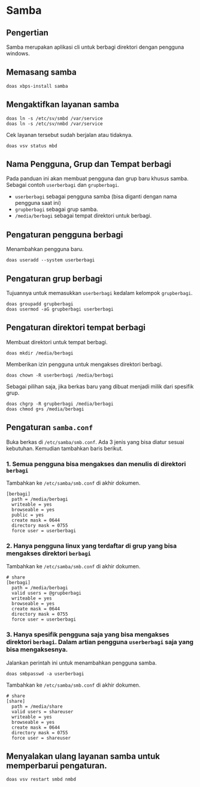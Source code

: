# Samba

## Pengertian

Samba merupakan aplikasi cli untuk berbagi direktori dengan pengguna windows.

## Memasang samba

```
doas xbps-install samba
```

## Mengaktifkan layanan samba

```
doas ln -s /etc/sv/smbd /var/service
doas ln -s /etc/sv/nmbd /var/service
```

Cek layanan tersebut sudah berjalan atau tidaknya.

```
doas vsv status mbd
```

## Nama Pengguna, Grup dan Tempat berbagi

Pada panduan ini akan membuat pengguna dan grup baru khusus samba. Sebagai contoh `userberbagi` dan `grupberbagi`.

* `userberbagi` sebagai pengguna samba (bisa diganti dengan nama pengguna saat ini)
* `grupberbagi` sebagai grup samba.
* `/media/berbagi` sebagai tempat direktori untuk berbagi.

## Pengaturan pengguna berbagi

Menambahkan pengguna baru.

```
doas useradd --system userberbagi
```

## Pengaturan grup berbagi

Tujuannya untuk memasukkan `userberbagi` kedalam kelompok `grupberbagi`.

```
doas groupadd grupberbagi
doas usermod -aG grupberbagi userberbagi
```

## Pengaturan direktori tempat berbagi

Membuat direktori untuk tempat berbagi.

```
doas mkdir /media/berbagi
```

Memberikan izin pengguna untuk mengakses direktori berbagi.

```
doas chown -R userberbagi /media/berbagi
```

Sebagai pilihan saja, jika berkas baru yang dibuat menjadi milik dari spesifik grup.

```
doas chgrp -R grupberbagi /media/berbagi
doas chmod g+s /media/berbagi
```

## Pengaturan `samba.conf`

Buka berkas di `/etc/samba/smb.conf`. Ada 3 jenis yang bisa diatur sesuai kebutuhan. Kemudian tambahkan baris berikut.

### 1. Semua pengguna bisa mengakses dan menulis di direktori `berbagi`

Tambahkan ke `/etc/samba/smb.conf` di akhir dokumen.

```
[berbagi]
  path = /media/berbagi
  writeable = yes
  browseable = yes
  public = yes
  create mask = 0644
  directory mask = 0755
  force user = userberbagi
```

### 2. Hanya pengguna linux yang terdaftar di grup yang bisa mengakses direktori `berbagi`

Tambahkan ke `/etc/samba/smb.conf` di akhir dokumen.

```
# share
[berbagi]
  path = /media/berbagi
  valid users = @grupberbagi
  writeable = yes
  browseable = yes
  create mask = 0644
  directory mask = 0755
  force user = userberbagi
```

### 3. Hanya spesifik pengguna saja yang bisa mengakses direktori `berbagi`. Dalam artian pengguna `userberbagi` saja yang bisa mengaksesnya.

Jalankan perintah ini untuk menambahkan pengguna samba.

```
doas smbpasswd -a userberbagi
```

Tambahkan ke `/etc/samba/smb.conf` di akhir dokumen.

```
# share
[share]
  path = /media/share
  valid users = shareuser
  writeable = yes
  browseable = yes
  create mask = 0644
  directory mask = 0755
  force user = shareuser
```

## Menyalakan ulang layanan samba untuk memperbarui pengaturan.

```
doas vsv restart smbd nmbd
```
